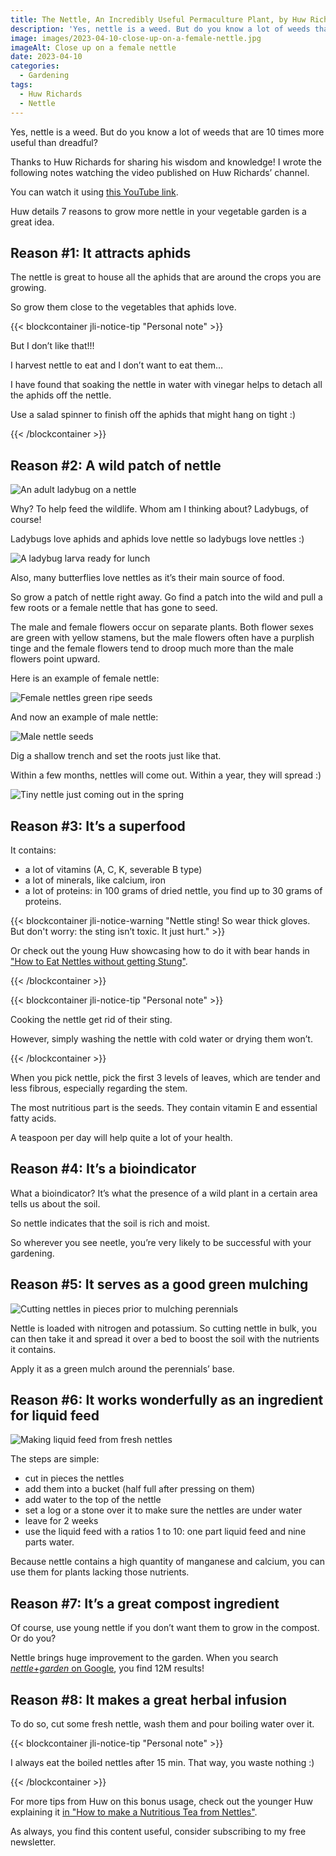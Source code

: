 ```yaml
---
title: The Nettle, An Incredibly Useful Permaculture Plant, by Huw Richards
description: 'Yes, nettle is a weed. But do you know a lot of weeds that are 10 times more useful than dreadful?'
image: images/2023-04-10-close-up-on-a-female-nettle.jpg
imageAlt: Close up on a female nettle
date: 2023-04-10
categories:
  - Gardening
tags:
  - Huw Richards
  - Nettle
---
```


Yes, nettle is a weed. But do you know a lot of weeds that are 10 times more useful than dreadful?

Thanks to Huw Richards for sharing his wisdom and knowledge! I wrote the following notes watching the video published on Huw Richards’ channel.

<!-- more -->

You can watch it using [this YouTube link](https://www.youtube.com/watch?v=lkUmwlJ5RQ8).

Huw details 7 reasons to grow more nettle in your vegetable garden is a great idea.

## Reason #1: It attracts aphids

The nettle is great to house all the aphids that are around the crops you are growing.

So grow them close to the vegetables that aphids love.

{{< blockcontainer jli-notice-tip "Personal note" >}}

But I don’t like that!!!

I harvest nettle to eat and I don’t want to eat them…

I have found that soaking the nettle in water with vinegar helps to detach all the aphids off the nettle.

Use a salad spinner to finish off the aphids that might hang on tight :)

{{< /blockcontainer >}}

## Reason #2: A wild patch of nettle

![An adult ladybug on a nettle](images/an-adult-ladybug-on-a-nettle.jpg 'Credits: image from the vlog of Huw Richards')

Why? To help feed the wildlife. Whom am I thinking about? Ladybugs, of course!

Ladybugs love aphids and aphids love nettle so ladybugs love nettles :)

![A ladybug larva ready for lunch](images/a-ladybug-larva-ready-for-lunch.jpg 'Credits: image from the vlog of Huw Richards')

Also, many butterflies love nettles as it’s their main source of food.

So grow a patch of nettle right away. Go find a patch into the wild and pull a few roots or a female nettle that has gone to seed.

The male and female flowers occur on separate plants. Both flower sexes are green with yellow stamens, but the male flowers often have a purplish tinge and the female flowers tend to droop much more than the male flowers point upward.

Here is an example of female nettle:

![Female nettles green ripe seeds](images/female-nettles-green-ripe-seeds.jpg 'Credits: image from [wallpaperflare.com](https://www.wallpaperflare.com/nettles-ripe-seeds-plants-green-leaf-branch-foliage-wallpaper-wvxom)')

And now an example of male nettle:

![Male nettle seeds](images/male-nettle-seeds.jpg 'Credits: image from [Harry Rose on Flickr.com](https://www.flickr.com/) (Original picture found at "https://www.flickr.com/photos/macleaygrassman/19363250773")')

Dig a shallow trench and set the roots just like that.

Within a few months, nettles will come out. Within a year, they will spread :)

![Tiny nettle just coming out in the spring](images/tiny-nettle-just-coming-out-in-the-spring.jpg 'Credits: image from the vlog of Huw Richards')

## Reason #3: It’s a superfood

It contains:

- a lot of vitamins (A, C, K, severable B type)
- a lot of minerals, like calcium, iron
- a lot of proteins: in 100 grams of dried nettle, you find up to 30 grams of proteins.

{{< blockcontainer jli-notice-warning "Nettle sting! So wear thick gloves. But don't worry: the sting isn’t toxic. It just hurt." >}}

Or check out the young Huw showcasing how to do it with bear hands in ["How to Eat Nettles without getting Stung"](https://www.youtube.com/watch?v=Jy9yyMjtWWQ).

{{< /blockcontainer >}}

{{< blockcontainer jli-notice-tip "Personal note" >}}

Cooking the nettle get rid of their sting.

However, simply washing the nettle with cold water or drying them won’t.

{{< /blockcontainer >}}

When you pick nettle, pick the first 3 levels of leaves, which are tender and less fibrous, especially regarding the stem.

The most nutritious part is the seeds. They contain vitamin E and essential fatty acids.

A teaspoon per day will help quite a lot of your health.

## Reason #4: It’s a bioindicator

What a bioindicator? It’s what the presence of a wild plant in a certain area tells us about the soil.

So nettle indicates that the soil is rich and moist.

So wherever you see neetle, you’re very likely to be successful with your gardening.

## Reason #5: It serves as a good green mulching

![Cutting nettles in pieces prior to mulching perennials](images/cutting-nettles-in-pieces-prior-to-mulching-perennials.jpg 'Credits: image from the vlog of Huw Richards')

Nettle is loaded with nitrogen and potassium. So cutting nettle in bulk, you can then take it and spread it over a bed to boost the soil with the nutrients it contains.

Apply it as a green mulch around the perennials’ base.

## Reason #6: It works wonderfully as an ingredient for liquid feed

![Making liquid feed from fresh nettles](images/making-liquid-feed-from-fresh-nettles.jpg 'Credits: image from the vlog of Huw Richards')

The steps are simple:

- cut in pieces the nettles
- add them into a bucket (half full after pressing on them)
- add water to the top of the nettle
- set a log or a stone over it to make sure the nettles are under water
- leave for 2 weeks
- use the liquid feed with a ratios 1 to 10: one part liquid feed and nine parts water.

Because nettle contains a high quantity of manganese and calcium, you can use them for plants lacking those nutrients.

## Reason #7: It’s a great compost ingredient

Of course, use young nettle if you don’t want them to grow in the compost. Or do you?

Nettle brings huge improvement to the garden. When you search [_nettle+garden_ on Google](https://www.google.com/search?q=nettle+garden), you find 12M results!

## Reason #8: It makes a great herbal infusion

To do so, cut some fresh nettle, wash them and pour boiling water over it.

{{< blockcontainer jli-notice-tip "Personal note" >}}

I always eat the boiled nettles after 15 min. That way, you waste nothing :)

{{< /blockcontainer >}}

For more tips from Huw on this bonus usage, check out the younger Huw explaining it [in "How to make a Nutritious Tea from Nettles"](https://www.youtube.com/watch?v=2qQSB0luBRY).

As always, you find this content useful, consider subscribing to my free newsletter.
